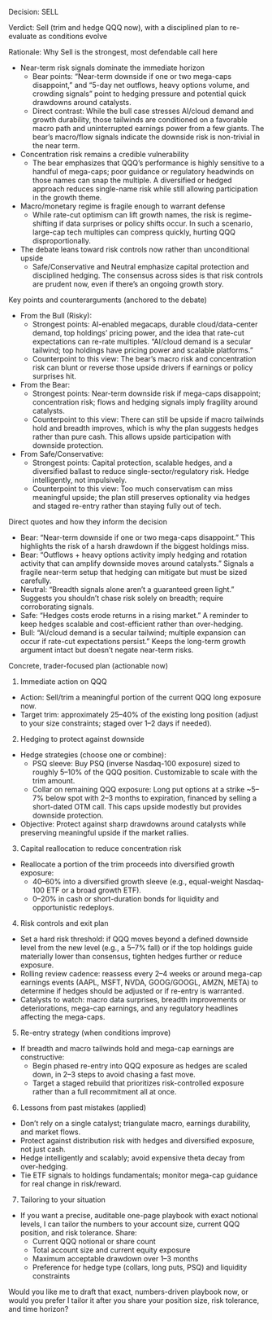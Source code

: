 Decision: SELL

Verdict: Sell (trim and hedge QQQ now), with a disciplined plan to re-evaluate as conditions evolve

Rationale: Why Sell is the strongest, most defendable call here
- Near-term risk signals dominate the immediate horizon
  - Bear points: “Near-term downside if one or two mega-caps disappoint,” and “5-day net outflows, heavy options volume, and crowding signals” point to hedging pressure and potential quick drawdowns around catalysts.
  - Direct contrast: While the bull case stresses AI/cloud demand and growth durability, those tailwinds are conditioned on a favorable macro path and uninterrupted earnings power from a few giants. The bear’s macro/flow signals indicate the downside risk is non-trivial in the near term.
- Concentration risk remains a credible vulnerability
  - The bear emphasizes that QQQ’s performance is highly sensitive to a handful of mega-caps; poor guidance or regulatory headwinds on those names can snap the multiple. A diversified or hedged approach reduces single-name risk while still allowing participation in the growth theme.
- Macro/monetary regime is fragile enough to warrant defense
  - While rate-cut optimism can lift growth names, the risk is regime-shifting if data surprises or policy shifts occur. In such a scenario, large-cap tech multiples can compress quickly, hurting QQQ disproportionally.
- The debate leans toward risk controls now rather than unconditional upside
  - Safe/Conservative and Neutral emphasize capital protection and disciplined hedging. The consensus across sides is that risk controls are prudent now, even if there’s an ongoing growth story.

Key points and counterarguments (anchored to the debate)
- From the Bull (Risky):
  - Strongest points: AI-enabled megacaps, durable cloud/data-center demand, top holdings’ pricing power, and the idea that rate-cut expectations can re-rate multiples. “AI/cloud demand is a secular tailwind; top holdings have pricing power and scalable platforms.”
  - Counterpoint to this view: The bear’s macro risk and concentration risk can blunt or reverse those upside drivers if earnings or policy surprises hit.
- From the Bear:
  - Strongest points: Near-term downside risk if mega-caps disappoint; concentration risk; flows and hedging signals imply fragility around catalysts.
  - Counterpoint to this view: There can still be upside if macro tailwinds hold and breadth improves, which is why the plan suggests hedges rather than pure cash. This allows upside participation with downside protection.
- From Safe/Conservative:
  - Strongest points: Capital protection, scalable hedges, and a diversified ballast to reduce single-sector/regulatory risk. Hedge intelligently, not impulsively.
  - Counterpoint to this view: Too much conservatism can miss meaningful upside; the plan still preserves optionality via hedges and staged re-entry rather than staying fully out of tech.

Direct quotes and how they inform the decision
- Bear: “Near-term downside if one or two mega-caps disappoint.” This highlights the risk of a harsh drawdown if the biggest holdings miss.
- Bear: “Outflows + heavy options activity imply hedging and rotation activity that can amplify downside moves around catalysts.” Signals a fragile near-term setup that hedging can mitigate but must be sized carefully.
- Neutral: “Breadth signals alone aren’t a guaranteed green light.” Suggests you shouldn’t chase risk solely on breadth; require corroborating signals.
- Safe: “Hedges costs erode returns in a rising market.” A reminder to keep hedges scalable and cost-efficient rather than over-hedging.
- Bull: “AI/cloud demand is a secular tailwind; multiple expansion can occur if rate-cut expectations persist.” Keeps the long-term growth argument intact but doesn’t negate near-term risks.

Concrete, trader-focused plan (actionable now)
1) Immediate action on QQQ
- Action: Sell/trim a meaningful portion of the current QQQ long exposure now.
- Target trim: approximately 25–40% of the existing long position (adjust to your size constraints; staged over 1–2 days if needed).

2) Hedging to protect against downside
- Hedge strategies (choose one or combine):
  - PSQ sleeve: Buy PSQ (inverse Nasdaq-100 exposure) sized to roughly 5–10% of the QQQ position. Customizable to scale with the trim amount.
  - Collar on remaining QQQ exposure: Long put options at a strike ~5–7% below spot with 2–3 months to expiration, financed by selling a short-dated OTM call. This caps upside modestly but provides downside protection.
- Objective: Protect against sharp drawdowns around catalysts while preserving meaningful upside if the market rallies.

3) Capital reallocation to reduce concentration risk
- Reallocate a portion of the trim proceeds into diversified growth exposure:
  - 40–60% into a diversified growth sleeve (e.g., equal-weight Nasdaq-100 ETF or a broad growth ETF).
  - 0–20% in cash or short-duration bonds for liquidity and opportunistic redeploys.

4) Risk controls and exit plan
- Set a hard risk threshold: if QQQ moves beyond a defined downside level from the new level (e.g., a 5–7% fall) or if the top holdings guide materially lower than consensus, tighten hedges further or reduce exposure.
- Rolling review cadence: reassess every 2–4 weeks or around mega-cap earnings events (AAPL, MSFT, NVDA, GOOG/GOOGL, AMZN, META) to determine if hedges should be adjusted or if re-entry is warranted.
- Catalysts to watch: macro data surprises, breadth improvements or deteriorations, mega-cap earnings, and any regulatory headlines affecting the mega-caps.

5) Re-entry strategy (when conditions improve)
- If breadth and macro tailwinds hold and mega-cap earnings are constructive:
  - Begin phased re-entry into QQQ exposure as hedges are scaled down, in 2–3 steps to avoid chasing a fast move.
  - Target a staged rebuild that prioritizes risk-controlled exposure rather than a full recommitment all at once.

6) Lessons from past mistakes (applied)
- Don’t rely on a single catalyst; triangulate macro, earnings durability, and market flows.
- Protect against distribution risk with hedges and diversified exposure, not just cash.
- Hedge intelligently and scalably; avoid expensive theta decay from over-hedging.
- Tie ETF signals to holdings fundamentals; monitor mega-cap guidance for real change in risk/reward.

7) Tailoring to your situation
- If you want a precise, auditable one-page playbook with exact notional levels, I can tailor the numbers to your account size, current QQQ position, and risk tolerance. Share:
  - Current QQQ notional or share count
  - Total account size and current equity exposure
  - Maximum acceptable drawdown over 1–3 months
  - Preference for hedge type (collars, long puts, PSQ) and liquidity constraints

Would you like me to draft that exact, numbers-driven playbook now, or would you prefer I tailor it after you share your position size, risk tolerance, and time horizon?